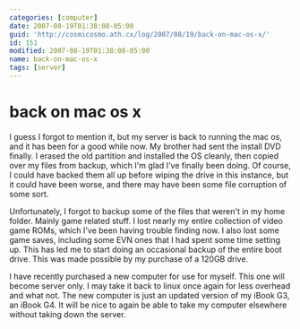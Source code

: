 ```yaml
---
categories: [computer]
date: 2007-08-19T01:38:08-05:00
guid: 'http://cosmicosmo.ath.cx/log/2007/08/19/back-on-mac-os-x/'
id: 151
modified: 2007-08-19T01:38:08-05:00
name: back-on-mac-os-x
tags: [server]
---
```


back on mac os x
================

I guess I forgot to mention it, but my server is back to running the mac os, and it has been for a good while now.  My brother had sent the install DVD finally.  I erased the old partition and installed the OS cleanly, then copied over my files from backup, which I'm glad I've finally been doing.  Of course, I could have backed them all up before wiping the drive in this instance, but it could have been worse, and there may have been some file corruption of some sort.

Unfortunately, I forgot to backup some of the files that weren't in my home folder.  Mainly game related stuff.  I lost nearly my entire collection of video game ROMs, which I've been having trouble finding now.  I also lost some game saves, including some EVN ones that I had spent some time setting up.  This has led me to start doing an occasional backup of the entire boot drive.  This was made possible by my purchase of a 120GB drive.

I have recently purchased a new computer for use for myself.  This one will become server only.  I may take it back to linux once again for less overhead and what not.  The new computer is just an updated version of my iBook G3, an iBook G4.  It will be nice to again be able to take my computer elsewhere without taking down the server.
